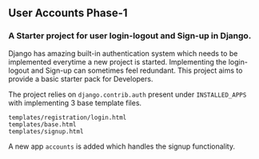 ## User Accounts Phase-1
### A Starter project for user login-logout and Sign-up in Django.

Django has amazing built-in authentication system which needs to be implemented everytime a new project is started. Implementing the login-logout and Sign-up can sometimes feel redundant. This project aims to provide a basic starter pack for Developers.

The project relies on ``` django.contrib.auth ```  present under ```INSTALLED_APPS``` with implementing 3 base template files.
```
templates/registration/login.html
templates/base.html
templates/signup.html
```

A new app ```accounts``` is added which handles the signup functionality. 